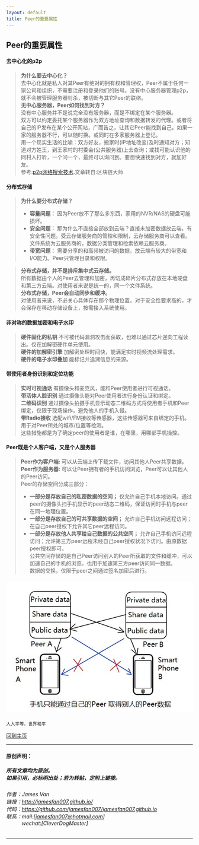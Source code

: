 ```yaml
---
layout: default
title: Peer的重要属性
---
```


## Peer的重要属性

#### 去中心化的p2p

>  **为什么要去中心化？**  
>  去中心化就是私人对其Peer有绝对的拥有权和管理权，Peer不属于任何一家公司和组织，不需要注册和登录他们的账号。没有中心服务器管理p2p，就不会被管理服务器封杀，被切断与其它Peer的联络。  
>  **无中心服务器，Peer如何找到对方？**  
>  没有中心服务并不是说完全没有服务器，而是不绑定在某个服务器。<br/> 双方可以约定委托某个服务器作为双方地址查询和数据转发的代理。或者将自己的IP发布在某个公开网站，广而告之，让其它Peer能找到自己。如果一家的服务器不行，可以随时换。或同时在多家服务器上登记。  
> 用一个现实生活的比喻：双方好友，搬家时(IP地址改变)及时通知对方；知道对方姓王，到王家村的村委会(公共服务器)上去查询；或找可能认识他的同村人打听，一个问一个，最终可以询问到。要想快速找到对方，就加好友。  
> 参考:[p2p网络搜索技术](./docs/20190219_search.html).文章转自:区块链大师

#### 分布式存储
> **为什么要分布式存储？**  
> * **容量问题：** 因为Peer放不了那么多东西，家用的NVR/NAS的硬盘可能损坏。  
> * **安全问题：** 那为什么不直接全部放到云端？直接未加密数据放云端，有安全性问题。受云存储服务商的管控和限制，云存储服务商可以查看。文件系统为云服务商的，数据分类管理和检索依赖云服务商。  
> * **带宽问题：** 需要分享的和高频被访问的数据，放云端有较大的带宽和I/O能力。Peer只管理目录和权限。  

> **分布式存储，并不是排斥集中式云存储。**  
> 所有数据由个人的Peer去管理和加密，再切成碎片分布式存放在本地硬盘和第三方云端。对使用者来说是统一的，同一个文件系统。  
> **分布式存储，Peer会自动同步和缓冲。**  
> 对使用者来说，不必关心具体存在那个物理位置。对于安全性要求高的，才会保存在移动存储设备上，按需接入系统使用。  

#### 非对称的数据加密和电子水印
> **硬件固化的私钥**  不可被代码漏洞攻击而获取，也难以通过芯片逆向工程读出。仅在加解密硬件单元使用。   
> **硬件的加解密引擎**  加解密处理时间快，能满足实时视频流处理需求。  
> **硬件的电子水印叠加** 能标记并追溯信息的来源。

#### 带使用者身份识别和定位功能
> **实时可视通话**  有摄像头和麦克风，能和Peer使用者进行可视通话。  
> **带活体人脸识别**  通过摄像头能对Peer使用者进行身份认证和绑定。  
> **二维码识别** 通过摄像头拍摄手机显示动态二维码方式将使用者手机和Peer绑定，仅限于现场操作，避免他人的手机入侵。  
> **带Radio接收**  选配wifi/FM接收等传感器，这些传感器可来自绑定的手机。用于对Peer所处的城市/位置等检测。  
这些措施都是为了确定peer的使用者是谁，在哪里，用哪部手机操控。  

#### Peer既是个人客户端，又是个人服务器
> **Peer作为客户端:** 可以从云端上传下载文件，访问其他人Peer共享数据。  
> **Peer作为服务器:** 可以让Peer拥有者的手机访问浏览，Peer可以让其他人的Peer访问。   
>  Peer的存储空间分成三部分：  
> * **一部分是存放自己的私密数据的空间；** 仅允许自己手机本地访问。通过peer的摄像头扫手机显示的peer动态二维码，保证访问时手机与peer在同一地理位置。  
> * **一部分是存放自己的可共享数据的空间；** 允许自己手机访问远程访问；在自己peer授权下允许其它peer远程访问。  
> * **一部分是存放他人共享给自己数据的公共空间；** 允许自己手机访问远程访问；允许第三方peer远程未经自己peer授权状况下访问。由原数据peer授权即可。  
> 公共空间存储的是自己Peer访问别人的Peer所获取的文件和缓冲，可以加速自己的手机的浏览。也用于加速第三方peer访问同一数据。  
> 数据的交换，仅限于peer之间通过签名加密后进行。  

#### ![share](./img/share.jpg)

```
人人平等，世界和平
```

[回到主页](http://jamesfan007.github.io/)

---

#### 原创声明：

##### 所有文章均为原创。 <br/> 如果引用，必标明出处；若为转贴，定附上链接。

###### 作者：James Van <br/> 链接：http://jamesfan007.github.io/ <br/> 代码：https://github.com/jamesfan007/jamesfan007.github.io <br/> 联系：mail:[jamesfan007@hotmail.com]  <br/> &emsp;&emsp;&emsp;wechat:[CleverDogMaster]

---
